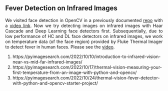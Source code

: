 <h2>Fever Detection on Infrared Images</h2>
<p align="justify">We visited face detection in OpenCV in a previously documented <a href="https://github.com/mtahakoroglu/OpenCV-face-detection" target="_blank">repo</a> with a <a href="https://www.youtube.com/watch?v=yf0bBCx3KGU" target="_blank">video link</a>. Now we try detecting images on infrared images with Haar Cascade and Deep Learning face detectors first. Subsequentially, due to low performance of HC and DL face detectors on infrared images, we work on temperature data (of the face region) provided by Fluke Thermal Imager to detect fever in human faces. Please see the <a href="https://youtu.be/SGb-ZApMo2U" target="_blank">video</a>.</p>

<ol>
    <li align="justify">https://pyimagesearch.com/2022/10/10/introduction-to-infrared-vision-near-vs-mid-far-infrared-images/</li>
    <li align="justify">https://pyimagesearch.com/2022/10/17/thermal-vision-measuring-your-first-temperature-from-an-image-with-python-and-opencv/</li>
    <li align="justify">https://pyimagesearch.com/2022/10/24/thermal-vision-fever-detector-with-python-and-opencv-starter-project/</li>
</ol>
